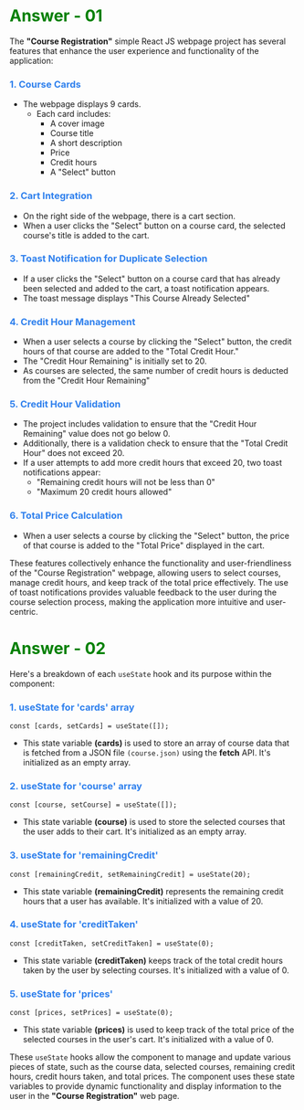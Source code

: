 <!-- # Question 1 - Add at least 3 Project features -->

<h1 style='color:green'>Answer - 01</h1>

The <b>"Course Registration"</b> simple React JS webpage project has several features that enhance the user experience and functionality of the application:

<h3 style='color:#2F80ED'>1. Course Cards</h3>

* The webpage displays 9 cards.
    * Each card includes:
        -	A cover image
        -	Course title
        -	A short description
        -	Price
        -	Credit hours
        -	A "Select" button

<h3 style='color:#2F80ED'>2. Cart Integration</h3>

*	On the right side of the webpage, there is a cart section.
*	When a user clicks the "Select" button on a course card, the selected course's title is added to the cart.

<h3 style='color:#2F80ED'>3. Toast Notification for Duplicate Selection</h3>

*	If a user clicks the "Select" button on a course card that has already been selected and added to the cart, a toast notification appears.
*	The toast message displays "This Course Already Selected"

<h3 style='color:#2F80ED'>4. Credit Hour Management</h3>

*	When a user selects a course by clicking the "Select" button, the credit hours of that course are added to the "Total Credit Hour."
*	The "Credit Hour Remaining" is initially set to 20.
*	As courses are selected, the same number of credit hours is deducted from the "Credit Hour Remaining"

<h3 style='color:#2F80ED'>5. Credit Hour Validation</h3>

*	The project includes validation to ensure that the "Credit Hour Remaining" value does not go below 0.
*	Additionally, there is a validation check to ensure that the "Total Credit Hour" does not exceed 20.
 *	If a user attempts to add more credit hours that exceed 20, two toast notifications appear:
     -	"Remaining credit hours will not be less than 0"
     -	"Maximum 20 credit hours allowed"

<h3 style='color:#2F80ED'>6. Total Price Calculation</h3>

*	When a user selects a course by clicking the "Select" button, the price of that course is added to the "Total Price" displayed in the cart.

These features collectively enhance the functionality and user-friendliness of the "Course Registration" webpage, allowing users to select courses, manage credit hours, and keep track of the total price effectively. The use of toast notifications provides valuable feedback to the user during the course selection process, making the application more intuitive and user-centric. 



<!-- # Question 2 - Discuss how you managed the state in your assignment project. --> 

<h1 style='color:green'>Answer - 02</h1> 

Here's a breakdown of each `useState` hook and its purpose within the component:

<h3 style='color:#2F80ED'>1. useState for 'cards' array</h3>

    const [cards, setCards] = useState([]);

* This state variable <b>(cards)</b> is used to store an array of course data that is fetched from a JSON file `(course.json)` using the <b>fetch</b> API. It's initialized as an empty array.

<h3 style='color:#2F80ED'>2. useState for 'course' array</h3>

    const [course, setCourse] = useState([]);

* This state variable <b>(course)</b> is used to store the selected courses that the user adds to their cart. It's initialized as an empty array.

<h3 style='color:#2F80ED'>3. useState for 'remainingCredit'</h3>

    const [remainingCredit, setRemainingCredit] = useState(20);

* This state variable <b>(remainingCredit)</b> represents the remaining credit hours that a user has available. It's initialized with a value of 20.

<h3 style='color:#2F80ED'>4. useState for 'creditTaken'</h3>

    const [creditTaken, setCreditTaken] = useState(0);

* This state variable <b>(creditTaken)</b> keeps track of the total credit hours taken by the user by selecting courses. It's initialized with a value of 0.

<h3 style='color:#2F80ED'>5. useState for 'prices'</h3>

    const [prices, setPrices] = useState(0);

* This state variable <b>(prices)</b> is used to keep track of the total price of the selected courses in the user's cart. It's initialized with a value of 0.

These `useState` hooks allow the component to manage and update various pieces of state, such as the course data, selected courses, remaining credit hours, credit hours taken, and total prices. The component uses these state variables to provide dynamic functionality and display information to the user in the <b>"Course Registration"</b> web page.






